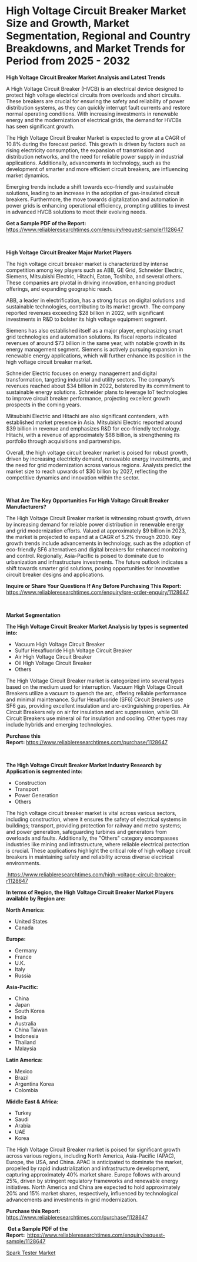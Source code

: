 <p><h1>High Voltage Circuit Breaker Market Size and Growth, Market Segmentation, Regional and Country Breakdowns, and Market Trends for Period from 2025 -  2032</h1></p><p><strong>High Voltage Circuit Breaker Market Analysis and Latest Trends</strong></p>
<p><p>A High Voltage Circuit Breaker (HVCB) is an electrical device designed to protect high voltage electrical circuits from overloads and short circuits. These breakers are crucial for ensuring the safety and reliability of power distribution systems, as they can quickly interrupt fault currents and restore normal operating conditions. With increasing investments in renewable energy and the modernization of electrical grids, the demand for HVCBs has seen significant growth.</p><p>The High Voltage Circuit Breaker Market is expected to grow at a CAGR of 10.8% during the forecast period. This growth is driven by factors such as rising electricity consumption, the expansion of transmission and distribution networks, and the need for reliable power supply in industrial applications. Additionally, advancements in technology, such as the development of smarter and more efficient circuit breakers, are influencing market dynamics.</p><p>Emerging trends include a shift towards eco-friendly and sustainable solutions, leading to an increase in the adoption of gas-insulated circuit breakers. Furthermore, the move towards digitalization and automation in power grids is enhancing operational efficiency, prompting utilities to invest in advanced HVCB solutions to meet their evolving needs.</p></p>
<p><strong>Get a Sample PDF of the Report:&nbsp;</strong> <a href="https://www.reliableresearchtimes.com/enquiry/request-sample/1128647?utm_campaign=2891&utm_medium=2&utm_source=Github&utm_content=ia&utm_term=10042025&utm_id=high-voltage-circuit-breaker">https://www.reliableresearchtimes.com/enquiry/request-sample/1128647</a></p>
<p>&nbsp;</p>
<p><strong>High Voltage Circuit Breaker Major Market Players</strong></p>
<p><p>The high voltage circuit breaker market is characterized by intense competition among key players such as ABB, GE Grid, Schneider Electric, Siemens, Mitsubishi Electric, Hitachi, Eaton, Toshiba, and several others. These companies are pivotal in driving innovation, enhancing product offerings, and expanding geographic reach.</p><p>ABB, a leader in electrification, has a strong focus on digital solutions and sustainable technologies, contributing to its market growth. The company reported revenues exceeding $28 billion in 2022, with significant investments in R&D to bolster its high voltage equipment segment.</p><p>Siemens has also established itself as a major player, emphasizing smart grid technologies and automation solutions. Its fiscal reports indicated revenues of around $73 billion in the same year, with notable growth in its energy management segment. Siemens is actively pursuing expansion in renewable energy applications, which will further enhance its position in the high voltage circuit breaker market.</p><p>Schneider Electric focuses on energy management and digital transformation, targeting industrial and utility sectors. The company’s revenues reached about $34 billion in 2022, bolstered by its commitment to sustainable energy solutions. Schneider plans to leverage IoT technologies to improve circuit breaker performance, projecting excellent growth prospects in the coming years.</p><p>Mitsubishi Electric and Hitachi are also significant contenders, with established market presence in Asia. Mitsubishi Electric reported around $39 billion in revenue and emphasizes R&D for eco-friendly technology. Hitachi, with a revenue of approximately $88 billion, is strengthening its portfolio through acquisitions and partnerships.</p><p>Overall, the high voltage circuit breaker market is poised for robust growth, driven by increasing electricity demand, renewable energy investments, and the need for grid modernization across various regions. Analysts predict the market size to reach upwards of $30 billion by 2027, reflecting the competitive dynamics and innovation within the sector.</p></p>
<p>&nbsp;</p>
<p><strong>What Are The Key Opportunities For High Voltage Circuit Breaker Manufacturers?</strong></p>
<p><p>The High Voltage Circuit Breaker market is witnessing robust growth, driven by increasing demand for reliable power distribution in renewable energy and grid modernization efforts. Valued at approximately $9 billion in 2023, the market is projected to expand at a CAGR of 5.2% through 2030. Key growth trends include advancements in technology, such as the adoption of eco-friendly SF6 alternatives and digital breakers for enhanced monitoring and control. Regionally, Asia-Pacific is poised to dominate due to urbanization and infrastructure investments. The future outlook indicates a shift towards smarter grid solutions, posing opportunities for innovative circuit breaker designs and applications.</p></p>
<p><strong>Inquire or Share Your Questions If Any Before Purchasing This Report:</strong> <a href="https://www.reliableresearchtimes.com/enquiry/pre-order-enquiry/1128647?utm_campaign=2891&utm_medium=2&utm_source=Github&utm_content=ia&utm_term=10042025&utm_id=high-voltage-circuit-breaker">https://www.reliableresearchtimes.com/enquiry/pre-order-enquiry/1128647</a></p>
<p>&nbsp;</p>
<p><strong>Market Segmentation</strong></p>
<p><strong>The High Voltage Circuit Breaker Market Analysis by types is segmented into:</strong></p>
<p><ul><li>Vacuum High Voltage Circuit Breaker</li><li>Sulfur Hexafluoride High Voltage Circuit Breaker</li><li>Air High Voltage Circuit Breaker</li><li>Oil High Voltage Circuit Breaker</li><li>Others</li></ul></p>
<p><p>The High Voltage Circuit Breaker market is categorized into several types based on the medium used for interruption. Vacuum High Voltage Circuit Breakers utilize a vacuum to quench the arc, offering reliable performance and minimal maintenance. Sulfur Hexafluoride (SF6) Circuit Breakers use SF6 gas, providing excellent insulation and arc-extinguishing properties. Air Circuit Breakers rely on air for insulation and arc suppression, while Oil Circuit Breakers use mineral oil for insulation and cooling. Other types may include hybrids and emerging technologies.</p></p>
<p><strong>Purchase this Report:&nbsp;</strong><a href="https://www.reliableresearchtimes.com/purchase/1128647?utm_campaign=2891&utm_medium=2&utm_source=Github&utm_content=ia&utm_term=10042025&utm_id=high-voltage-circuit-breaker">https://www.reliableresearchtimes.com/purchase/1128647</a></p>
<p>&nbsp;</p>
<p><strong>The High Voltage Circuit Breaker Market Industry Research by Application is segmented into:</strong></p>
<p><ul><li>Construction</li><li>Transport</li><li>Power Generation</li><li>Others</li></ul></p>
<p><p>The high voltage circuit breaker market is vital across various sectors, including construction, where it ensures the safety of electrical systems in buildings; transport, providing protection for railway and metro systems; and power generation, safeguarding turbines and generators from overloads and faults. Additionally, the "Others" category encompasses industries like mining and infrastructure, where reliable electrical protection is crucial. These applications highlight the critical role of high voltage circuit breakers in maintaining safety and reliability across diverse electrical environments.</p></p>
<p><a href="https://www.reliableresearchtimes.com/high-voltage-circuit-breaker-r1128647?utm_campaign=2891&utm_medium=2&utm_source=Github&utm_content=ia&utm_term=10042025&utm_id=high-voltage-circuit-breaker">&nbsp;https://www.reliableresearchtimes.com/high-voltage-circuit-breaker-r1128647</a></p>
<p><strong>In terms of Region, the High Voltage Circuit Breaker Market Players available by Region are:</strong></p>
<p>
    <p> <strong> North America: </strong>
        <ul>
            <li>United States</li>
            <li>Canada</li>
        </ul>
        </p> 
    <p> <strong> Europe: </strong>
        <ul>
            <li>Germany</li>
            <li>France</li>
            <li>U.K.</li>
            <li>Italy</li>
            <li>Russia</li>
        </ul>
        </p> 
    <p> <strong> Asia-Pacific: </strong>
        <ul>
            <li>China</li>
            <li>Japan</li>
            <li>South Korea</li>
            <li>India</li>
            <li>Australia</li>
            <li>China Taiwan</li>
            <li>Indonesia</li>
            <li>Thailand</li>
            <li>Malaysia</li>
        </ul>
        </p> 
    <p> <strong> Latin America: </strong>
        <ul>
            <li>Mexico</li>
            <li>Brazil</li>
            <li>Argentina Korea</li>
            <li>Colombia</li>
        </ul>
        </p> 
    <p> <strong> Middle East & Africa: </strong>
        <ul>
            <li>Turkey</li>
            <li>Saudi</li>
            <li>Arabia</li>
            <li>UAE</li>
            <li>Korea</li>
        </ul>
    </p>
    </p>
<p><p>The High Voltage Circuit Breaker market is poised for significant growth across various regions, including North America, Asia-Pacific (APAC), Europe, the USA, and China. APAC is anticipated to dominate the market, propelled by rapid industrialization and infrastructure development, capturing approximately 40% market share. Europe follows with around 25%, driven by stringent regulatory frameworks and renewable energy initiatives. North America and China are expected to hold approximately 20% and 15% market shares, respectively, influenced by technological advancements and investments in grid modernization.</p></p>
<p><strong>Purchase this Report: </strong><a href="https://www.reliableresearchtimes.com/purchase/1128647?utm_campaign=2891&utm_medium=2&utm_source=Github&utm_content=ia&utm_term=10042025&utm_id=high-voltage-circuit-breaker">https://www.reliableresearchtimes.com/purchase/1128647</a></p>
<p>&nbsp;<strong>Get a Sample PDF of the Report:&nbsp;&nbsp;</strong><a href="https://www.reliableresearchtimes.com/enquiry/request-sample/1128647?utm_campaign=2891&utm_medium=2&utm_source=Github&utm_content=ia&utm_term=10042025&utm_id=high-voltage-circuit-breaker">https://www.reliableresearchtimes.com/enquiry/request-sample/1128647</a></p>
<p><strong></strong></p>
<p><p><a href="https://github.com/knipsfilip8f/Market-Research-Report-List-1/blob/main/spark-tester-market.md?utm_campaign=2891&utm_medium=2&utm_source=Github&utm_content=ia&utm_term=10042025&utm_id=high-voltage-circuit-breaker">Spark Tester Market</a></p></p>